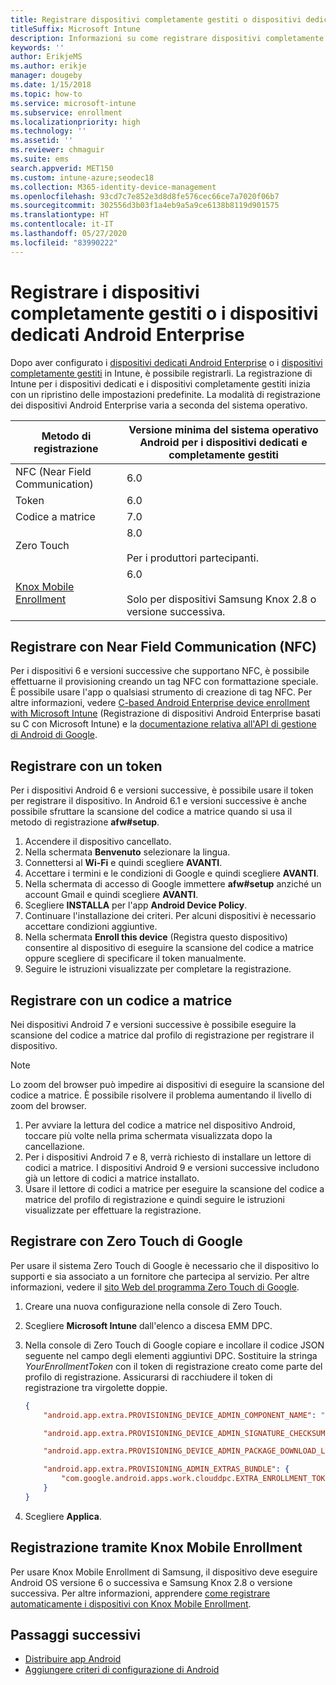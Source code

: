 ```yaml
---
title: Registrare dispositivi completamente gestiti o dispositivi dedicati Android Enterprise in Intune
titleSuffix: Microsoft Intune
description: Informazioni su come registrare dispositivi completamente gestiti o dispositivi dedicati Android Enterprise in Intune.
keywords: ''
author: ErikjeMS
ms.author: erikje
manager: dougeby
ms.date: 1/15/2018
ms.topic: how-to
ms.service: microsoft-intune
ms.subservice: enrollment
ms.localizationpriority: high
ms.technology: ''
ms.assetid: ''
ms.reviewer: chmaguir
ms.suite: ems
search.appverid: MET150
ms.custom: intune-azure;seodec18
ms.collection: M365-identity-device-management
ms.openlocfilehash: 93cd7c7e852e3d8d8fe576cec66ce7a7020f06b7
ms.sourcegitcommit: 302556d3b03f1a4eb9a5a9ce6138b8119d901575
ms.translationtype: HT
ms.contentlocale: it-IT
ms.lasthandoff: 05/27/2020
ms.locfileid: "83990222"
---
```

# <a name="enroll-your-android-enterprise-dedicated-devices-or-fully-managed-devices"></a>Registrare i dispositivi completamente gestiti o i dispositivi dedicati Android Enterprise

Dopo aver configurato i [dispositivi dedicati Android Enterprise](android-kiosk-enroll.md) o i [dispositivi completamente gestiti](android-fully-managed-enroll.md) in Intune, è possibile registrarli. La registrazione di Intune per i dispositivi dedicati e i dispositivi completamente gestiti inizia con un ripristino delle impostazioni predefinite. La modalità di registrazione dei dispositivi Android Enterprise varia a seconda del sistema operativo.

| Metodo di registrazione | Versione minima del sistema operativo Android per i dispositivi dedicati e completamente gestiti |
| ----- | ----- |
| NFC (Near Field Communication) | 6.0 |
| Token | 6.0 |
| Codice a matrice | 7.0 |
| Zero Touch  | 8.0<br><br> Per i produttori partecipanti. |
| [Knox Mobile Enrollment](https://docs.microsoft.com/mem/intune/enrollment/android-samsung-knox-mobile-enroll)  | 6.0<br><br> Solo per dispositivi Samsung Knox 2.8 o versione successiva. |

## <a name="enroll-by-using-near-field-communication-nfc"></a>Registrare con Near Field Communication (NFC)

Per i dispositivi 6 e versioni successive che supportano NFC, è possibile effettuarne il provisioning creando un tag NFC con formattazione speciale. È possibile usare l'app o qualsiasi strumento di creazione di tag NFC. Per altre informazioni, vedere [C-based Android Enterprise device enrollment with Microsoft Intune](https://blogs.technet.microsoft.com/cbernier/2018/10/15/nfc-based-android-enterprise-device-enrollment-with-microsoft-intune/) (Registrazione di dispositivi Android Enterprise basati su C con Microsoft Intune) e la [documentazione relativa all'API di gestione di Android di Google](https://developers.google.com/android/management/provision-device#nfc_method).

## <a name="enroll-by-using-a-token"></a>Registrare con un token

Per i dispositivi Android 6 e versioni successive, è possibile usare il token per registrare il dispositivo. In Android 6.1 e versioni successive è anche possibile sfruttare la scansione del codice a matrice quando si usa il metodo di registrazione **afw#setup**.

1. Accendere il dispositivo cancellato.
2. Nella schermata **Benvenuto** selezionare la lingua.
3. Connettersi al **Wi-Fi** e quindi scegliere **AVANTI**.
4. Accettare i termini e le condizioni di Google e quindi scegliere **AVANTI**.
5. Nella schermata di accesso di Google immettere **afw#setup** anziché un account Gmail e quindi scegliere **AVANTI**.
6. Scegliere **INSTALLA** per l'app **Android Device Policy**.
7. Continuare l'installazione dei criteri.  Per alcuni dispositivi è necessario accettare condizioni aggiuntive.
8. Nella schermata **Enroll this device** (Registra questo dispositivo) consentire al dispositivo di eseguire la scansione del codice a matrice oppure scegliere di specificare il token manualmente.
9. Seguire le istruzioni visualizzate per completare la registrazione.

## <a name="enroll-by-using-a-qr-code"></a>Registrare con un codice a matrice

Nei dispositivi Android 7 e versioni successive è possibile eseguire la scansione del codice a matrice dal profilo di registrazione per registrare il dispositivo.

> [!Note]
> Lo zoom del browser può impedire ai dispositivi di eseguire la scansione del codice a matrice. È possibile risolvere il problema aumentando il livello di zoom del browser.

1. Per avviare la lettura del codice a matrice nel dispositivo Android, toccare più volte nella prima schermata visualizzata dopo la cancellazione.
2. Per i dispositivi Android 7 e 8, verrà richiesto di installare un lettore di codici a matrice. I dispositivi Android 9 e versioni successive includono già un lettore di codici a matrice installato.
3. Usare il lettore di codici a matrice per eseguire la scansione del codice a matrice del profilo di registrazione e quindi seguire le istruzioni visualizzate per effettuare la registrazione.

## <a name="enroll-by-using-google-zero-touch"></a>Registrare con Zero Touch di Google

Per usare il sistema Zero Touch di Google è necessario che il dispositivo lo supporti e sia associato a un fornitore che partecipa al servizio.  Per altre informazioni, vedere il [sito Web del programma Zero Touch di Google](https://www.android.com/enterprise/management/zero-touch/).

1. Creare una nuova configurazione nella console di Zero Touch.
2. Scegliere **Microsoft Intune** dall'elenco a discesa EMM DPC.
3. Nella console di Zero Touch di Google copiare e incollare il codice JSON seguente nel campo degli elementi aggiuntivi DPC. Sostituire la stringa *YourEnrollmentToken* con il token di registrazione creato come parte del profilo di registrazione. Assicurarsi di racchiudere il token di registrazione tra virgolette doppie.

    ```json
    {
        "android.app.extra.PROVISIONING_DEVICE_ADMIN_COMPONENT_NAME": "com.google.android.apps.work.clouddpc/.receivers.CloudDeviceAdminReceiver",

        "android.app.extra.PROVISIONING_DEVICE_ADMIN_SIGNATURE_CHECKSUM": "I5YvS0O5hXY46mb01BlRjq4oJJGs2kuUcHvVkAPEXlg",

        "android.app.extra.PROVISIONING_DEVICE_ADMIN_PACKAGE_DOWNLOAD_LOCATION": "https://play.google.com/managed/downloadManagingApp?identifier=setup",

        "android.app.extra.PROVISIONING_ADMIN_EXTRAS_BUNDLE": {
            "com.google.android.apps.work.clouddpc.EXTRA_ENROLLMENT_TOKEN": "YourEnrollmentToken"
        }
    }
    ```

4. Scegliere **Applica**.

## <a name="enroll-by-using-knox-mobile-enrollment"></a>Registrazione tramite Knox Mobile Enrollment
Per usare Knox Mobile Enrollment di Samsung, il dispositivo deve eseguire Android OS versione 6 o successiva e Samsung Knox 2.8 o versione successiva. Per altre informazioni, apprendere [come registrare automaticamente i dispositivi con Knox Mobile Enrollment](https://docs.microsoft.com/mem/intune/enrollment/android-samsung-knox-mobile-enroll).

## <a name="next-steps"></a>Passaggi successivi
- [Distribuire app Android](../apps/apps-deploy.md)
- [Aggiungere criteri di configurazione di Android](../configuration/device-profiles.md)

